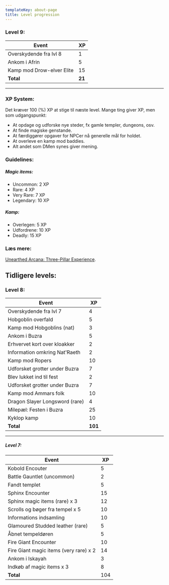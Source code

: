 ```yaml
---
templateKey: about-page
title: Level progression
---
```

### Level 9:

| Event                         | XP     |
| ----------------------------- | ------ |
| Overskydende fra lvl 8        | 1      |
| Ankom i Afrin                 | 5      |
| Kamp mod Drow-elver Elite               | 15     |
| **Total**                     | **21** |

- - -

### XP System:

Det kræver 100 (%) XP at stige til næste level. Mange ting giver XP, men som udgangspunkt:

* At opdage og udforske nye steder, fx gamle templer, dungeons, osv.
* At finde magiske genstande.
* At færdiggører opgaver for NPCer nå generelle mål for holdet.
* At overleve en kamp mod baddies.
* Alt andet som DMen synes giver mening.

### Guidelines:

##### Magic items:

* Uncommon: 2 XP
* Rare: 4 XP
* Very Rare: 7 XP
* Legendary: 10 XP

##### Kamp:

* Overlegen: 5 XP
* Udfordrene: 10 XP
* Deadly: 15 XP

### Læs mere:

[Unearthed Arcana: Three-Pillar	
Experience](http://media.wizards.com/2017/dnd/downloads/UA-ThreePillarXP.pdf).

## Tidligere levels:
### Level 8:

| Event                         | XP     |
| ----------------------------- | ------ |
| Overskydende fra lvl 7        | 4      |
| Hobgoblin overfald            | 5      |
| Kamp mod Hobgoblins (nat)     | 3      |
| Ankom i Buzra                 | 5      |
| Erhvervet kort over kloakker  | 2      |
| Information omkring Nat'Raeth | 2      |
| Kamp mod Ropers               | 10     |
| Udforsket grotter under Buzra | 7      |
| Blev lukket ind til fest | 2      |
| Udforsket grotter under Buzra | 7      |
| Kamp mod Ammars folk | 10      |
| Dragon Slayer Longsword (rare) | 4      |
| Milepæl: Festen i Buzra | 25      |
| Kyklop kamp | 10      |
| **Total**                     | **101** |
- - -
##### Level 7:

| Event                                  | XP  |
| -------------------------------------- | --- |
| Kobold Encouter                        | 5   |
| Battle Gauntlet (uncommon)             | 2   |
| Fandt templet                          | 5   |
| Sphinx Encounter                       | 15  |
| Sphinx magic items (rare) x 3          | 12  |
| Scrolls og bøger fra tempel x 5        | 10  |
| Informations indsamling                | 10  |
| Glamoured Studded leather (rare)       | 5   |
| Åbnet tempeldøren                      | 5   |
| Fire Giant Encounter                   | 10  |
| Fire Giant magic items (very rare) x 2 | 14  |
| Ankom i Iskayah                        | 3   |
| Indkøb af magic items x 3              | 8   |
| **Total**                              | 104 |
